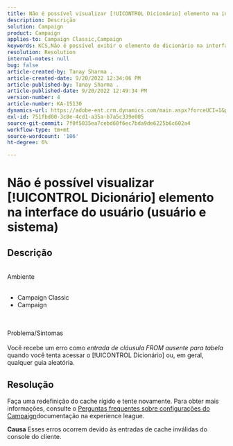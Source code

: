 ```yaml
---
title: Não é possível visualizar [!UICONTROL Dicionário] elemento na interface do usuário (usuário e sistema)
description: Descrição
solution: Campaign
product: Campaign
applies-to: Campaign Classic,Campaign
keywords: KCS,Não é possível exibir o elemento de dicionário na interface do usuário
resolution: Resolution
internal-notes: null
bug: false
article-created-by: Tanay Sharma .
article-created-date: 9/20/2022 12:34:06 PM
article-published-by: Tanay Sharma .
article-published-date: 9/20/2022 12:49:34 PM
version-number: 4
article-number: KA-15130
dynamics-url: https://adobe-ent.crm.dynamics.com/main.aspx?forceUCI=1&pagetype=entityrecord&etn=knowledgearticle&id=49ebe07f-e038-ed11-9db1-002248086735
exl-id: 751fbd00-3c8e-4cd1-a35a-b7a5c339e005
source-git-commit: 7f0f5035ea7cebd60f6ec7bda9de6225b6c602a4
workflow-type: tm+mt
source-wordcount: '106'
ht-degree: 6%

---
```


# Não é possível visualizar [!UICONTROL Dicionário] elemento na interface do usuário (usuário e sistema)

## Descrição

<br>Ambiente<br><br>
- Campaign Classic
- Campaign



<br><br>Problema/Sintomas<br><br>
Você recebe um erro como *entrada de cláusula FROM ausente para tabela* quando você tenta acessar o [!UICONTROL Dicionário] ou, em geral, qualquer guia aleatória.


## Resolução






Faça uma redefinição do cache rígido e tente novamente. Para obter mais informações, consulte o [Perguntas frequentes sobre configurações do Campaign](https://experienceleague.adobe.com/docs/campaign-classic/using/getting-started/starting-with-adobe-campaign/faq/faq-campaign-config.html?lang=en)documentação na experience league.


<b>Causa</b>
Esses erros ocorrem devido às entradas de cache inválidas do console do cliente.
